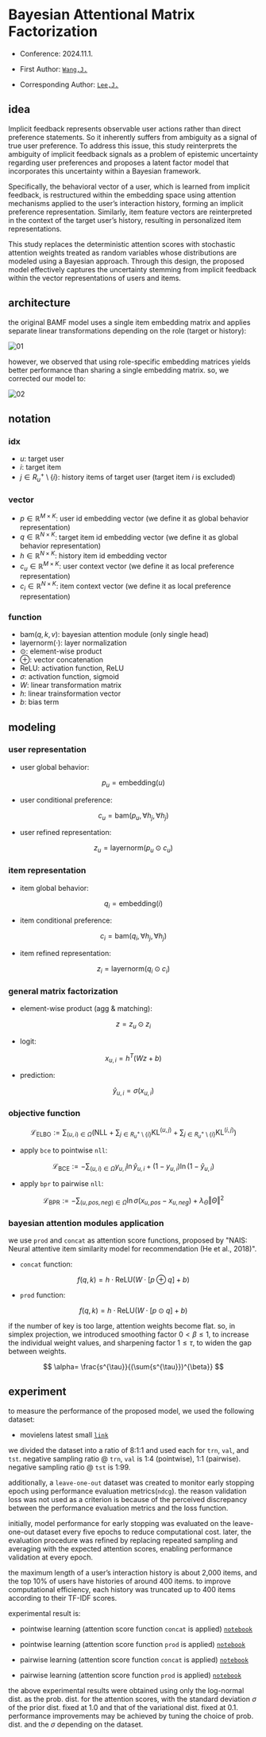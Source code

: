 # Bayesian Attentional Matrix Factorization

- Conference: 2024.11.1.

- First Author: [`Wang,J.`](https://github.com/jayarnim)

- Corresponding Author: [`Lee,J.`](https://github.com/jaylee07)

## idea

Implicit feedback represents observable user actions rather than direct preference statements. So it inherently suffers from ambiguity as a signal of true user preference. To address this issue, this study reinterprets the ambiguity of implicit feedback signals as a problem of epistemic uncertainty regarding user preferences and proposes a latent factor model that incorporates this uncertainty within a Bayesian framework.

Specifically, the behavioral vector of a user, which is learned from implicit feedback, is restructured within the embedding space using attention mechanisms applied to the user’s interaction history, forming an implicit preference representation. Similarly, item feature vectors are reinterpreted in the context of the target user’s history, resulting in personalized item representations.

This study replaces the deterministic attention scores with stochastic attention weights treated as random variables whose distributions are modeled using a Bayesian approach. Through this design, the proposed model effectively captures the uncertainty stemming from implicit feedback within the vector representations of users and items.

## architecture

the original BAMF model uses a single item embedding matrix and applies separate linear transformations depending on the role (target or history):

![01](/desc/origin.png)

however, we observed that using role-specific embedding matrices yields better performance than sharing a single embedding matrix. so, we corrected our model to:

![02](/desc/improved.png)

## notation

### idx

- $u$: target user
- $i$: target item
- $j \in R_{u}^{+} \setminus \{i\}$: history items of target user (target item $i$ is excluded)

### vector

- $p \in \mathbb{R}^{M \times K}$: user id embedding vector (we define it as global behavior representation)
- $q \in \mathbb{R}^{N \times K}$: target item id embedding vector (we define it as global behavior representation)
- $h \in \mathbb{R}^{N \times K}$: history item id embedding vector
- $c_{u} \in \mathbb{R}^{M \times K}$: user context vector (we define it as local preference representation)
- $c_{i} \in \mathbb{R}^{N \times K}$: item context vector (we define it as local preference representation)

### function

- $\mathrm{bam}(q,k,v)$: bayesian attention module (only single head)
- $\mathrm{layernorm}(\cdot)$: layer normalization
- $\odot$: element-wise product
- $\oplus$: vector concatenation
- $\mathrm{ReLU}$: activation function, ReLU
- $\sigma$: activation function, sigmoid
- $W$: linear transformation matrix
- $h$: linear trainsformation vector
- $b$: bias term

## modeling

### user representation

- user global behavior:

$$
p_{u}=\mathrm{embedding}(u)
$$

- user conditional preference:

$$
c_{u}=\mathrm{bam}(p_{u}, \forall h_{j}, \forall h_{j})
$$

- user refined representation:

$$
z_{u}=\mathrm{layernorm}(p_{u} \odot c_{u})
$$

### item representation

- item global behavior:

$$
q_{i}=\mathrm{embedding}(i)
$$

- item conditional preference:

$$
c_{i}=\mathrm{bam}(q_{i}, \forall h_{j}, \forall h_{j})
$$

- item refined representation:

$$
z_{i}=\mathrm{layernorm}(q_{i} \odot c_{i})
$$

### general matrix factorization

- element-wise product (agg & matching):

$$
z=z_{u} \odot z_{i}
$$

- logit:

$$
x_{u,i}=h^{T}(Wz+b)
$$

- prediction:

$$
\hat{y}_{u,i}=\sigma(x_{u,i})
$$

### objective function

$$
\mathcal{L}_{\mathrm{ELBO}}:= \sum_{(u,i)\in\Omega}{\left(\mathrm{NLL} + \sum_{j \in R_{u}^{+} \setminus \{i\}}{\mathrm{KL}^{(u,j)}} + \sum_{j \in R_{u}^{+} \setminus \{i\}}{\mathrm{KL}^{(i,j)}} \right)}
$$

- apply `bce` to pointwise `nll`:

$$
\mathcal{L}_{\mathrm{BCE}}:=-\sum_{(u,i)\in\Omega}{y_{u,i}\ln{\hat{y}_{u,i}} + (1-y_{u,i})\ln{(1-\hat{y}_{u,i})}}
$$

- apply `bpr` to pairwise `nll`:

$$
\mathcal{L}_{\mathrm{BPR}}:=-\sum_{(u,pos,neg)\in\Omega}{\ln{\sigma(x_{u,pos} - x_{u,neg})}+\lambda_{\Theta}\Vert \Theta \Vert^{2}}
$$

### bayesian attention modules application

we use `prod` and `concat` as attention score functions, proposed by "NAIS: Neural attentive item similarity model for recommendation (He et al., 2018)".

- `concat` function:

$$
f(q,k)=h \cdot \mathrm{ReLU}(W \cdot [p \oplus q] + b)
$$

- `prod` function:

$$
f(q,k)=h \cdot \mathrm{ReLU}(W \cdot [p \odot q] + b)
$$

if the number of key is too large, attention weights become flat. so, in simplex projection, we introduced smoothing factor $0 < \beta \le 1$, to increase the individual weight values, and sharpening factor $1 \le \tau$, to widen the gap between weights.

$$
\alpha= \frac{s^{\tau}}{(\sum{s^{\tau}})^{\beta}}
$$

## experiment

to measure the performance of the proposed model, we used the following dataset:

- movielens latest small [`link`](https://grouplens.org/datasets/movielens/latest/)

we divided the dataset into a ratio of 8:1:1 and used each for `trn`, `val`, and `tst`. negative sampling ratio @ `trn`, `val` is 1:4 (pointwise), 1:1 (pairwise). negative sampling ratio @ `tst` is 1:99.

additionally, a `leave-one-out` dataset was created to monitor early stopping epoch using performance evaluation metrics(`ndcg`). the reason validation loss was not used as a criterion is because of the perceived discrepancy between the performance evaluation metrics and the loss function.

initially, model performance for early stopping was evaluated on the leave-one-out dataset every five epochs to reduce computational cost. later, the evaluation procedure was refined by replacing repeated sampling and averaging with the expected attention scores, enabling performance validation at every epoch.

the maximum length of a user’s interaction history is about 2,000 items, and the top 10% of users have histories of around 400 items. to improve computational efficiency, each history was truncated up to 400 items according to their TF-IDF scores.

experimental result is:

- pointwise learning (attention score function `concat` is applied) [`notebook`](/_notebooks/pointwise/BAMF_lognormal_concat_movielens.ipynb)

- pointwise learning (attention score function `prod` is applied) [`notebook`](/_notebooks/pointwise/BAMF_lognormal_prod_movielens.ipynb)

- pairwise learning (attention score function `concat` is applied) [`notebook`](/_notebooks/pairwise/BAMF_lognormal_concat_movielens.ipynb)

- pairwise learning (attention score function `prod` is applied) [`notebook`](/_notebooks/pairwise/BAMF_lognormal_prod_movielens.ipynb)

the above experimental results were obtained using only the log-normal dist. as the prob. dist. for the attention scores, with the standard deviation $\sigma$ of the prior dist. fixed at 1.0 and that of the variational dist. fixed at 0.1. performance improvements may be achieved by tuning the choice of prob. dist. and the $\sigma$ depending on the dataset.